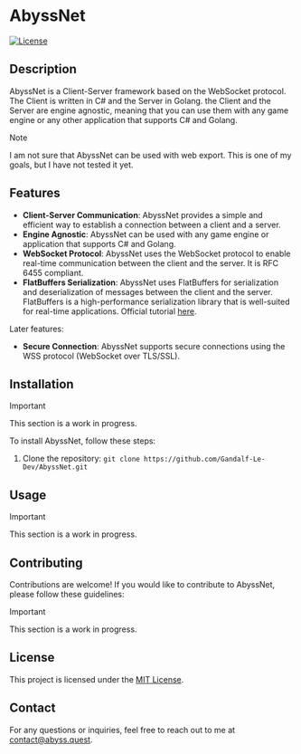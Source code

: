 # AbyssNet

[![License](https://img.shields.io/badge/license-MIT-blue.svg)](LICENSE)

## Description

AbyssNet is a Client-Server framework based on the WebSocket protocol. The Client is written in C# and the Server in Golang. the Client and the Server are engine agnostic, meaning that you can use them with any game engine or any other application that supports C# and Golang.

> [!NOTE]
> I am not sure that AbyssNet can be used with web export. This is one of my goals, but I have not tested it yet.

## Features

- **Client-Server Communication**: AbyssNet provides a simple and efficient way to establish a connection between a client and a server.
- **Engine Agnostic**: AbyssNet can be used with any game engine or application that supports C# and Golang.
- **WebSocket Protocol**: AbyssNet uses the WebSocket protocol to enable real-time communication between the client and the server. It is RFC 6455 compliant.
- **FlatBuffers Serialization**: AbyssNet uses FlatBuffers for serialization and deserialization of messages between the client and the server. FlatBuffers is a high-performance serialization library that is well-suited for real-time applications. Official tutorial [here](https://google.github.io/flatbuffers/flatbuffers_guide_tutorial.html).

Later features:

- **Secure Connection**: AbyssNet supports secure connections using the WSS protocol (WebSocket over TLS/SSL).

## Installation

> [!IMPORTANT]
> This section is a work in progress.

To install AbyssNet, follow these steps:

1. Clone the repository: `git clone https://github.com/Gandalf-Le-Dev/AbyssNet.git`

## Usage

> [!IMPORTANT]
> This section is a work in progress.

## Contributing

Contributions are welcome! If you would like to contribute to AbyssNet, please follow these guidelines:

> [!IMPORTANT]
> This section is a work in progress.

## License

This project is licensed under the [MIT License](LICENSE).

## Contact

For any questions or inquiries, feel free to reach out to me at [contact@abyss.quest](mailto:contact@abyss.quest).
